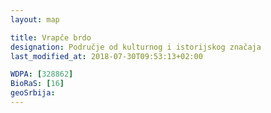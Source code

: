 ```yaml
---
layout: map

title: Vrapče brdo
designation: Područje od kulturnog i istorijskog značaja
last_modified_at: 2018-07-30T09:53:13+02:00

WDPA: [328862]
BioRaS: [16]
geoSrbija:
---
```

